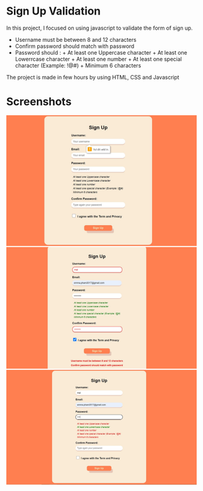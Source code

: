# Sign Up Validation

In this project, I focused on using javascript to validate the form of sign up.

- Username must be between 8 and 12 characters
- Confirm password should match with password
- Password should : + At least one Uppercase character + At least one Lowerrcase character + At least one number + At least one special character (Example: !@#) + Minimum 6 characters

The project is made in few hours by using HTML, CSS and Javascript

# Screenshots

![alt text](screenshot/invalid.JPG)
![alt text](screenshot/invalid1.JPG)
![alt text](screenshot/validationpass.JPG)
